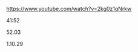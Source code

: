 https://www.youtube.com/watch?v=2kg0z1qNrkw

41:52

52.03

1.10.29


<!-- weblinks  -->

<!-- 1. https://react-fitclub-prasadmali.netlify.app/ -->
<!-- 2. https://react-galaxy-tour.netlify.app/  -->
<!-- 3. https://react-xcrypto.netlify.app/ -->
<!-- 4. https://weather013.netlify.app/ -->
<!-- 5 . https://github-card5.netlify.app/ -->
<!-- 6. https://article-app013.netlify.app/ -->
<!-- 7. https://prasadmali013.netlify.app/ -->

<!-- Github links  -->

<!-- 1. https://github.com/prasadmali013/fitclub -->
<!-- 2. https://github.com/prasadmali013/galaxyTrvl -->
<!-- 3. https://github.com/prasadmali013/crypto -->
<!-- 4 . https://github.com/prasadmali013/weather -->
<!-- 5 . https://github.com/prasadmali013/Github_card -->
<!-- 6 . https://github.com/prasadmali013/article_app -->